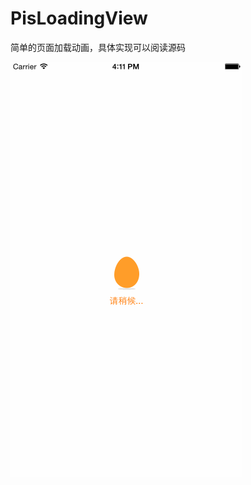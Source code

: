 # PisLoadingView
简单的页面加载动画，具体实现可以阅读源码 

![](http://github.com/cyjFS/PisLoadingView/raw/master/PisLoadingView/Untitled.gif)
